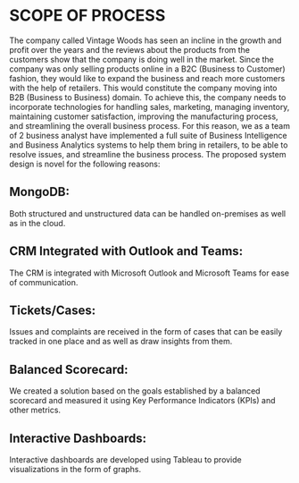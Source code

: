 # SCOPE OF PROCESS
The company called Vintage Woods has seen an incline in the growth and profit over the years and the reviews about the products 
from the customers show that the company is doing well in the market. Since the company was only selling products online in a B2C
(Business to Customer) fashion, they would like to expand the business and reach more customers with the help of retailers. 
This would constitute the company moving into B2B (Business to Business) domain.
To achieve this, the company needs to incorporate technologies for handling sales, marketing, 
managing inventory, maintaining customer satisfaction, improving the manufacturing process, and streamlining the overall business process. 
For this reason, we as a team of 2 business analyst have implemented a full suite of Business Intelligence and Business Analytics systems to help them bring in retailers, to be able to resolve issues, and streamline the business process. The proposed system design is novel for the following reasons:

## MongoDB: 
Both structured and unstructured data can be handled on-premises as well as in the cloud.
## CRM Integrated with Outlook and Teams: 
The CRM is integrated with Microsoft Outlook and Microsoft Teams for ease of communication. 
## Tickets/Cases: 
Issues and complaints are received in the form of cases that can be easily tracked in one place and as well as draw insights from them. 
## Balanced Scorecard: 
We created a solution based on the goals established by a balanced scorecard and measured it using Key Performance Indicators (KPIs) and other metrics.
## Interactive Dashboards: 
Interactive dashboards are developed using Tableau to provide visualizations in the form of graphs.
